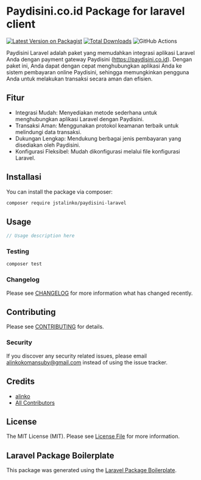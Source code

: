 # Paydisini.co.id Package for laravel client

[![Latest Version on Packagist](https://img.shields.io/packagist/v/jstalinko/paydisini-laravel.svg?style=flat-square)](https://packagist.org/packages/jstalinko/paydisini-laravel)
[![Total Downloads](https://img.shields.io/packagist/dt/jstalinko/paydisini-laravel.svg?style=flat-square)](https://packagist.org/packages/jstalinko/paydisini-laravel)
![GitHub Actions](https://github.com/jstalinko/paydisini-laravel/actions/workflows/main.yml/badge.svg)

Paydisini Laravel adalah paket yang memudahkan integrasi aplikasi Laravel Anda dengan payment gateway Paydisini (https://paydisini.co.id). Dengan paket ini, Anda dapat dengan cepat menghubungkan aplikasi Anda ke sistem pembayaran online Paydisini, sehingga memungkinkan pengguna Anda untuk melakukan transaksi secara aman dan efisien.

## Fitur
- Integrasi Mudah: Menyediakan metode sederhana untuk menghubungkan aplikasi Laravel dengan Paydisini.
- Transaksi Aman: Menggunakan protokol keamanan terbaik untuk melindungi data transaksi.
- Dukungan Lengkap: Mendukung berbagai jenis pembayaran yang disediakan oleh Paydisini.
- Konfigurasi Fleksibel: Mudah dikonfigurasi melalui file konfigurasi Laravel.

## Installasi

You can install the package via composer:

```bash
composer require jstalinko/paydisini-laravel
```

## Usage

```php
// Usage description here
```

### Testing

```bash
composer test
```

### Changelog

Please see [CHANGELOG](CHANGELOG.md) for more information what has changed recently.

## Contributing

Please see [CONTRIBUTING](CONTRIBUTING.md) for details.

### Security

If you discover any security related issues, please email alinkokomansuby@gmail.com instead of using the issue tracker.

## Credits

-   [alinko](https://github.com/jstalinko)
-   [All Contributors](../../contributors)

## License

The MIT License (MIT). Please see [License File](LICENSE.md) for more information.

## Laravel Package Boilerplate

This package was generated using the [Laravel Package Boilerplate](https://laravelpackageboilerplate.com).
